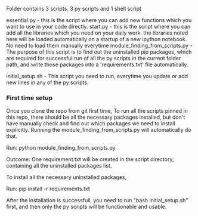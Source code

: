 Folder contains 3 scripts. 3 py scripts and 1 shell script

essential.py - this is the script where you can add new functions which you want to use in your code directly. 
start.py - this is the script where you can add all the libraries which you need on your daily work. the libraries noted here
            will be loaded automatically on a startup of a new ipython notebook. No need to load them manually everytime
module_finding_from_scripts.py - The purpose of this script is to find out the uninstalled pip packages, which are required for successful 			run of all the py scripts in the current folder path, and write those packages into a 'requirements.txt' file automatically.

initial_setup.sh - This script you need to run, everytime you update or add new lines in any of the py scripts. 


### First time setup ####
Once you clone the repo from git first time, To run all the scripts pinned in this repo, there should be all the necessary packages installed, but don't have manually check and find out which packages we need to install explicitly. Running the module_finding_from_scripts.py will automatically do that.

Run: python module_finding_from_scripts.py

Outcome: One requirement.txt will be created in the script directory, containing all the uninstalled packages list.

To install all the necessary uninstalled packages,

Run: pip install -r requirements.txt

After the installation is successfull, you need to run "bash initial_setup.sh" first, and then only the py scripts will be functionable and usable.
